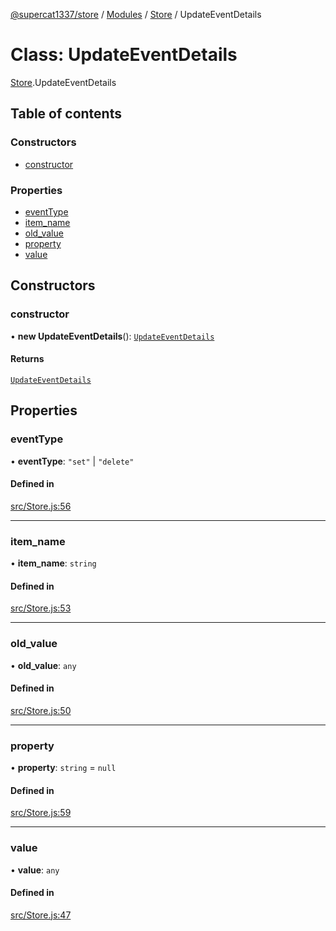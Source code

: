 [@supercat1337/store](../README.md) / [Modules](../modules.md) / [Store](../modules/Store.md) / UpdateEventDetails

# Class: UpdateEventDetails

[Store](../modules/Store.md).UpdateEventDetails

## Table of contents

### Constructors

- [constructor](Store.UpdateEventDetails.md#constructor)

### Properties

- [eventType](Store.UpdateEventDetails.md#eventtype)
- [item\_name](Store.UpdateEventDetails.md#item_name)
- [old\_value](Store.UpdateEventDetails.md#old_value)
- [property](Store.UpdateEventDetails.md#property)
- [value](Store.UpdateEventDetails.md#value)

## Constructors

### constructor

• **new UpdateEventDetails**(): [`UpdateEventDetails`](Store.UpdateEventDetails.md)

#### Returns

[`UpdateEventDetails`](Store.UpdateEventDetails.md)

## Properties

### eventType

• **eventType**: ``"set"`` \| ``"delete"``

#### Defined in

[src/Store.js:56](https://github.com/supercat911/store/blob/0de34b67f272a1b0055631ce512221802b5048a9/src/Store.js#L56)

___

### item\_name

• **item\_name**: `string`

#### Defined in

[src/Store.js:53](https://github.com/supercat911/store/blob/0de34b67f272a1b0055631ce512221802b5048a9/src/Store.js#L53)

___

### old\_value

• **old\_value**: `any`

#### Defined in

[src/Store.js:50](https://github.com/supercat911/store/blob/0de34b67f272a1b0055631ce512221802b5048a9/src/Store.js#L50)

___

### property

• **property**: `string` = `null`

#### Defined in

[src/Store.js:59](https://github.com/supercat911/store/blob/0de34b67f272a1b0055631ce512221802b5048a9/src/Store.js#L59)

___

### value

• **value**: `any`

#### Defined in

[src/Store.js:47](https://github.com/supercat911/store/blob/0de34b67f272a1b0055631ce512221802b5048a9/src/Store.js#L47)
